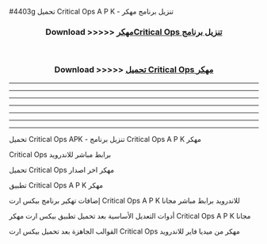 #4403g تحميل Critical Ops  A P K - تنزيل برنامج مهكر



<div align="center">
<h3>Download >>>>> <a href="https://runaway1.web.app/?sq=Critical Ops ">مهكرCritical Ops  تنزيل برنامج</a></h3><br>

<h3>Download >>>>> <a href="https://runaway1.web.app/?sq=Critical Ops ">تحميل Critical Ops  مهكر</a></h3>
</div>


----------------------------------------------------------

----------------------------------------------------------

----------------------------------------------------------

----------------------------------------------------------

----------------------------------------------------------

----------------------------------------------------------

----------------------------------------------------------

تحميل Critical Ops  APK - تنزيل برنامج Critical Ops  A P K مهكر

Critical Ops  برابط مباشر للاندرويد

تحميل Critical Ops  مهكر اخر اصدار

تطبيق Critical Ops  A P K مهكر

إضافات تهكير برنامج بيكس ارت Critical Ops  A P K للاندرويد برابط مباشر مجانا

أدوات التعديل الأساسية بعد تحميل تطبيق بيكس ارت مهكر Critical Ops  A P K مجانا

القوالب الجاهزة بعد تحميل بيكس ارت Critical Ops  مهكر من ميديا فاير للاندرويد


